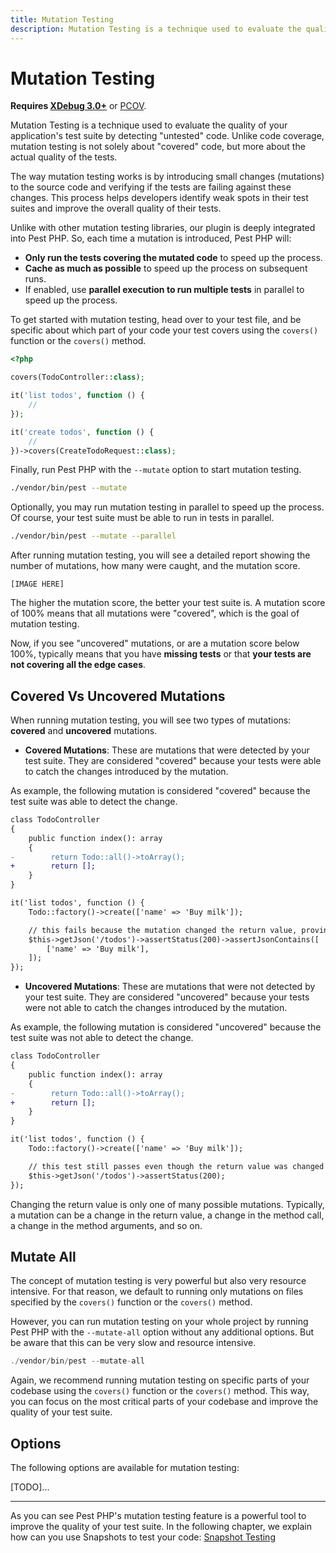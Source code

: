 ```yaml
---
title: Mutation Testing
description: Mutation Testing is a technique used to evaluate the quality of test suites by introducing small changes (mutations) to the source code and verifying if the tests can detect these changes. This process helps developers identify weak spots in their test suites and improve the overall quality of their tests.
---
```


# Mutation Testing

**Requires [XDebug 3.0+](https://xdebug.org/docs/install/)** or [PCOV](https://github.com/krakjoe/pcov).

Mutation Testing is a technique used to evaluate the quality of your application's test suite by detecting "untested" code. Unlike code coverage, mutation testing is not solely about "covered" code, but more about the actual quality of the tests.

The way mutation testing works is by introducing small changes (mutations) to the source code and verifying if the tests are failing against these changes. This process helps developers identify weak spots in their test suites and improve the overall quality of their tests.

Unlike with other mutation testing libraries, our plugin is deeply integrated into Pest PHP. So, each time a mutation is introduced, Pest PHP will:

- **Only run the tests covering the mutated code** to speed up the process.
- **Cache as much as possible** to speed up the process on subsequent runs.
- If enabled, use **parallel execution to run multiple tests** in parallel to speed up the process.

To get started with mutation testing, head over to your test file, and be specific about which part of your code your test covers using the `covers()` function or the `covers()` method.

```php
<?php

covers(TodoController::class);

it('list todos', function () {
    //
});

it('create todos', function () {
    //
})->covers(CreateTodoRequest::class);
```

Finally, run Pest PHP with the `--mutate` option to start mutation testing.

```bash
./vendor/bin/pest --mutate
```

Optionally, you may run mutation testing in parallel to speed up the process. Of course, your test suite must be able to run in tests in parallel.

```bash
./vendor/bin/pest --mutate --parallel
```

After running mutation testing, you will see a detailed report showing the number of mutations, how many were caught, and the mutation score.

```
[IMAGE HERE]
```

The higher the mutation score, the better your test suite is. A mutation score of 100% means that all mutations were "covered", which is the goal of mutation testing.

Now, if you see "uncovered" mutations, or are a mutation score below 100%, typically means that you have **missing tests** or that **your tests are not covering all the edge cases**.

<a name="covered-vs-uncovered-mutations"></a>
## Covered Vs Uncovered Mutations

When running mutation testing, you will see two types of mutations: **covered** and **uncovered** mutations.

- **Covered Mutations**: These are mutations that were detected by your test suite. They are considered "covered" because your tests were able to catch the changes introduced by the mutation.

As example, the following mutation is considered "covered" because the test suite was able to detect the change.

```diff
class TodoController
{
    public function index(): array
    {
-        return Todo::all()->toArray();
+        return [];
    }
}

it('list todos', function () {
    Todo::factory()->create(['name' => 'Buy milk']);

    // this fails because the mutation changed the return value, proving that the test is working and testing the return value...
    $this->getJson('/todos')->assertStatus(200)->assertJsonContains([
        ['name' => 'Buy milk'], 
    ]);
});
```

- **Uncovered Mutations**: These are mutations that were not detected by your test suite. They are considered "uncovered" because your tests were not able to catch the changes introduced by the mutation.

As example, the following mutation is considered "uncovered" because the test suite was not able to detect the change.

```diff
class TodoController
{
    public function index(): array
    {
-        return Todo::all()->toArray();
+        return [];
    }
}

it('list todos', function () {
    Todo::factory()->create(['name' => 'Buy milk']);

    // this test still passes even though the return value was changed by the mutation... 
    $this->getJson('/todos')->assertStatus(200);
});
```

Changing the return value is only one of many possible mutations. Typically, a mutation can be a change in the return value, a change in the method call, a change in the method arguments, and so on.

<a name="mutate-all"></a>
## Mutate All

The concept of mutation testing is very powerful but also very resource intensive. For that reason, we default to running only mutations on files specified by the `covers()` function or the `covers()` method.

However, you can run mutation testing on your whole project by running Pest PHP with the `--mutate-all` option without any additional options. But be aware that this can be very slow and resource intensive.

```php
./vendor/bin/pest --mutate-all
```

Again, we recommend running mutation testing on specific parts of your codebase using the `covers()` function or the `covers()` method. This way, you can focus on the most critical parts of your codebase and improve the quality of your test suite.

<a name="options"></a>
## Options

The following options are available for mutation testing:

<div class="collection-method-list" markdown="1">

[TODO]...

</div>

---

As you can see Pest PHP's mutation testing feature is a powerful tool to improve the quality of your test suite. In the following chapter, we explain how can you use Snapshots to test your code: [Snapshot Testing](/docs/snapshot-testing)
